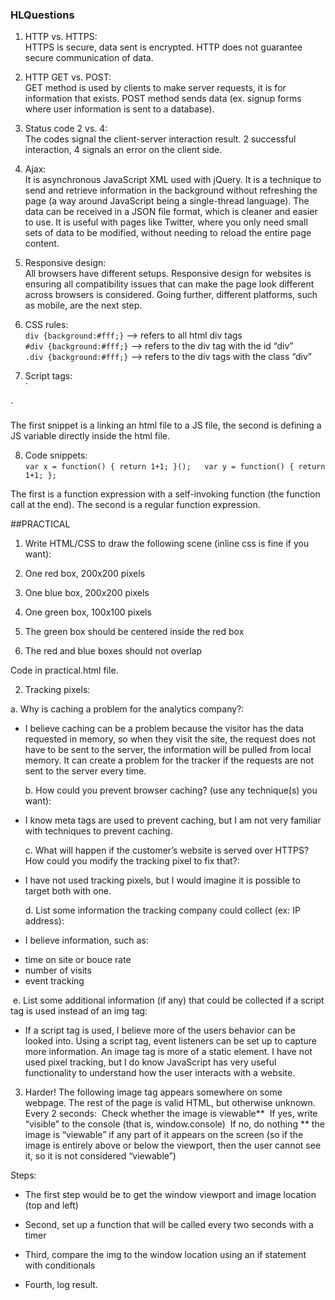 ### HLQuestions

1. HTTP vs. HTTPS:  
HTTPS is secure, data sent is encrypted. HTTP does not guarantee secure communication of data.

2. HTTP GET vs. POST:  
GET method is used by clients to make server requests, it is for information that exists. 
POST method sends data (ex. signup forms where user information is sent to a database).

3. Status code 2 vs. 4:  
The codes signal the client-server interaction result. 2 successful interaction, 4 signals an error on the client side.

4. Ajax:  
It is asynchronous JavaScript XML used with jQuery. It is a technique to send and retrieve information in the background without refreshing the page (a way around JavaScript being a single-thread language). The data can be received in a JSON file format, which is cleaner and easier to use. It is useful with pages like Twitter, where you only need small sets of data to be modified, without needing to reload the entire page content.

5. Responsive design:  
All browsers have different setups. Responsive design for websites is ensuring all compatibility issues that can make the page look different across browsers is considered. Going further, different platforms, such as mobile, are the next step.

6. CSS rules:  
`div {background:#fff;}`  --> refers to all html div tags   
`#div {background:#fff;}`  --> refers to the div tag with the id “div”  
`.div {background:#fff;}`  --> refers to the div tags with the class “div”  

7. Script tags:    
`<script src=”http://example.com/whatever.js”> </script> 
<script>var whatever = true</script>`

  The first snippet is a linking an html file to a JS file, the second is defining a JS variable directly inside the html file.

8. Code snippets:  
`var x = function() { return 1+1; }();  
var y = function() { return 1+1; };`

  The first is a function expression with a self-invoking function (the function call at the end). The second is a regular function expression. 


##PRACTICAL 

1. Write HTML/CSS to draw the following scene (inline css is fine if you want):  

  1. One red box, 200x200 pixels
  2. One blue box, 200x200 pixels
  3. One green box, 100x100 pixels
  4. The green box should be centered inside the red box
  5. The red and blue boxes should not overlap

  Code in practical.html file.

2. Tracking pixels:  

  a. Why is caching a problem for the analytics company?:  
- I believe caching can be a problem because the visitor has the data requested in memory, so when they visit the site, the request does not have to be sent to the server, the information will be pulled from local memory. It can create a problem for the tracker if the requests are not sent to the server every time. 

  b. How could you prevent browser caching? (use any technique(s) you want):  
- I know meta tags are used to prevent caching, but I am not very familiar with techniques to prevent caching.

  c. What will happen if the customer’s website is served over HTTPS? How could you modify the tracking pixel to fix that?:    
- I have not used tracking pixels, but I would imagine it is possible to target both with one.

  d. List some information the tracking company could collect (ex: IP address):  
- I believe information, such as:
* time on site or bouce rate
* number of visits
* event tracking

  e. List some additional information (if any) that could be collected if a script tag is used instead of an img tag:   
- If a script tag is used, I believe more of the users behavior can be looked into. Using a script tag, event listeners can be set up to capture more information. An image tag is more of a static element. I have not used pixel tracking, but I do know JavaScript has very useful functionality to understand how the user interacts with a website.

3. Harder!
The following image tag appears somewhere on some webpage. The rest of the page is valid HTML, but otherwise unknown.
Every 2 seconds:
­ Check whether the image is viewable**
­ If yes, write “visible” to the console (that is, window.console)
­ If no, do nothing
** the image is “viewable” if any part of it appears on the screen (so if the image is entirely above or below the viewport, then the user cannot see it, so it is not considered “viewable”)

Steps:
- The first step would be to get the window viewport and image location (top and left)
- Second, set up a function that will be called every two seconds with a timer
- Third, compare the img to the window location using an if statement with conditionals
- Fourth, log result.

  <script>
    // assumming I can get the window viewport wiht window.height
    var windView = window.height;
    var imagView = document.getElementById('myimage');

    // checkTime() sets a timer to run every 2 seconds
    function checkTime() {
      // console.log("checking");
      if(imagView > viewportHeight || imagView < viewportHeight) {
        console.log("Visible");
      }
    }
    window.onload = setInterval(checkTime, 2000);
  </script>


